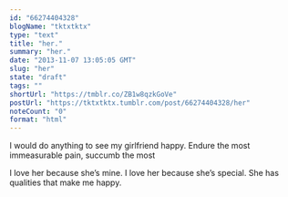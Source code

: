 ```yaml
---
id: "66274404328"
blogName: "tktxtktx"
type: "text"
title: "her."
summary: "her."
date: "2013-11-07 13:05:05 GMT"
slug: "her"
state: "draft"
tags: ""
shortUrl: "https://tmblr.co/ZB1w8qzkGoVe"
postUrl: "https://tktxtktx.tumblr.com/post/66274404328/her"
noteCount: "0"
format: "html"
---
```


I would do anything to see my girlfriend happy. Endure the most immeasurable pain, succumb the most 

I love her because she’s mine. I love her because she’s special. She has qualities that make me happy.